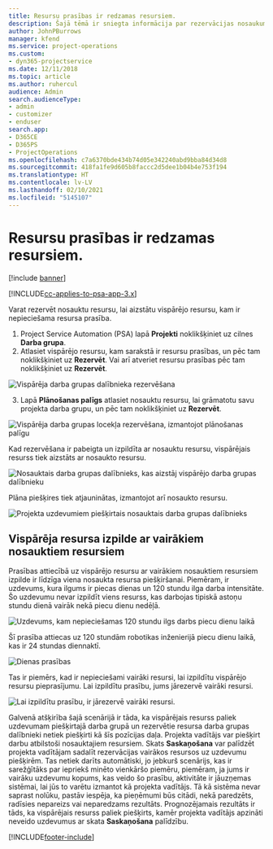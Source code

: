 ```yaml
---
title: Resursu prasības ir redzamas resursiem.
description: Šajā tēmā ir sniegta informācija par rezervācijas nosaukumu resursiem attiecībā uz vispārējo resursu prasībām.
author: JohnPBurrows
manager: kfend
ms.service: project-operations
ms.custom:
- dyn365-projectservice
ms.date: 12/11/2018
ms.topic: article
ms.author: ruhercul
audience: Admin
search.audienceType:
- admin
- customizer
- enduser
search.app:
- D365CE
- D365PS
- ProjectOperations
ms.openlocfilehash: c7a6370bde434b74d05e342240abd9bba84d34d8
ms.sourcegitcommit: 418fa1fe9d605b8faccc2d5dee1b04b4e753f194
ms.translationtype: HT
ms.contentlocale: lv-LV
ms.lasthandoff: 02/10/2021
ms.locfileid: "5145107"
---
```

# <a name="book-named-resources-from-resource-requirements"></a>Resursu prasības ir redzamas resursiem.

[!include [banner](../includes/psa-now-project-operations.md)]

[!INCLUDE[cc-applies-to-psa-app-3.x](../includes/cc-applies-to-psa-app-3x.md)]

Varat rezervēt nosauktu resursu, lai aizstātu vispārējo resursu, kam ir nepieciešama resursa prasība.

1. Project Service Automation (PSA) lapā **Projekti** noklikšķiniet uz cilnes **Darba grupa**.
2. Atlasiet vispārējo resursu, kam sarakstā ir resursu prasības, un pēc tam noklikšķiniet uz **Rezervēt**. Vai arī atveriet resursu prasības pēc tam noklikšķiniet uz **Rezervēt**.


![Vispārēja darba grupas dalībnieka rezervēšana](media/RM-how-to-14.png)


3. Lapā **Plānošanas palīgs** atlasiet nosauktu resursu, lai grāmatotu savu projekta darba grupu, un pēc tam noklikšķiniet uz **Rezervēt**.

![Vispārēja darba grupas locekļa rezervēšana, izmantojot plānošanas palīgu](media/RM-how-to-15.png)

Kad rezervēšana ir pabeigta un izpildīta ar nosauktu resursu, vispārējais resurss tiek aizstāts ar nosaukto resursu.

![Nosauktais darba grupas dalībnieks, kas aizstāj vispārējo darba grupas dalībnieku](media/RM-how-to-16.png)

Plāna piešķires tiek atjauninātas, izmantojot arī nosaukto resursu.

![Projekta uzdevumiem piešķirtais nosauktais darba grupas dalībnieks](media/RM-how-to-17.png)

## <a name="fulfill-a-generic-resource-with-multiple-named-resources"></a>Vispārēja resursa izpilde ar vairākiem nosauktiem resursiem
Prasības attiecībā uz vispārējo resursu ar vairākiem nosauktiem resursiem izpilde ir līdzīga viena nosaukta resursa piešķiršanai. Piemēram, ir uzdevums, kura ilgums ir piecas dienas un 120 stundu ilga darba intensitāte. Šo uzdevumu nevar izpildīt viens resurss, kas darbojas tipiskā astoņu stundu dienā vairāk nekā piecu dienu nedēļā. 

![Uzdevums, kam nepieciešamas 120 stundu ilgs darbs piecu dienu laikā](media/RM-how-to-21.png)

Šī prasība attiecas uz 120 stundām robotikas inženierijā piecu dienu laikā, kas ir 24 stundas diennaktī.

![Dienas prasības](media/RM-how-to-22.png)

Tas ir piemērs, kad ir nepieciešami vairāki resursi, lai izpildītu vispārējo resursu pieprasījumu. Lai izpildītu prasību, jums jārezervē vairāki resursi.

![Lai izpildītu prasību, ir jārezervē vairāki resursi.](media/RM-how-to-23.png)

Galvenā atšķirība šajā scenārijā ir tāda, ka vispārējais resurss paliek uzdevumam piešķirtajā darba grupā un rezervētie resursa darba grupas dalībnieki netiek piešķirti kā šīs pozīcijas daļa. Projekta vadītājs var piešķirt darbu atbilstoši nosauktajiem resursiem. Skats **Saskaņošana** var palīdzēt projekta vadītājam sadalīt rezervācijas vairākos resursos uz uzdevumu piešķirēm. Tas netiek darīts automātiski, jo jebkurš scenārijs, kas ir sarežģītāks par iepriekš minēto vienkāršo piemēru, piemēram, ja jums ir vairāku uzdevumu kopums, kas veido šo prasību, aktivitāte ir jāuzņemas sistēmai, lai jūs to varētu izmantot kā projekta vadītājs. Tā kā sistēma nevar saprast nolūku, pastāv iespēja, ka pieņēmumi būs citādi, nekā paredzēts, radīsies nepareizs vai neparedzams rezultāts. Prognozējamais rezultāts ir tāds, ka vispārējais resurss paliek piešķirts, kamēr projekta vadītājs apzināti neveido uzdevumus ar skata **Saskaņošana** palīdzību.




[!INCLUDE[footer-include](../includes/footer-banner.md)]